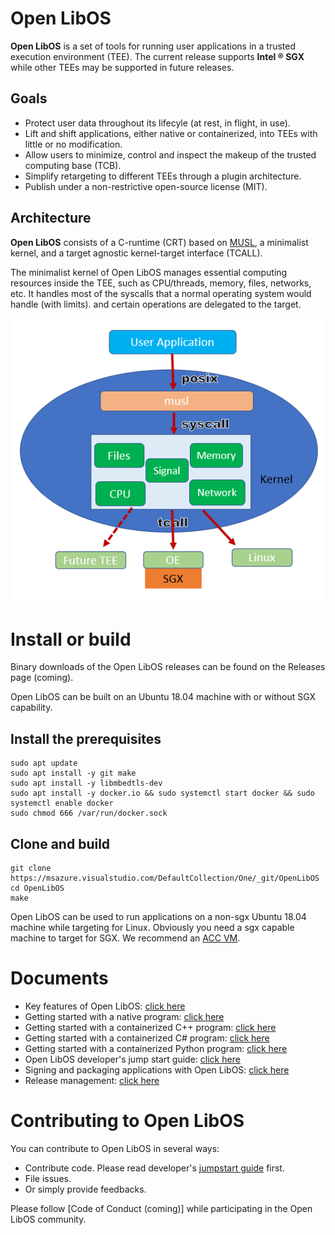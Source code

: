 # Open LibOS

**Open LibOS** is a set of tools for running user applications in a trusted
execution environment (TEE). The current release supports **Intel &reg; SGX**
while other TEEs may be supported in future releases.

## Goals

- Protect user data throughout its lifecyle (at rest, in flight, in use).
- Lift and shift applications, either native or containerized, into TEEs with
  little or no modification.
- Allow users to minimize, control and inspect the makeup of the trusted computing
  base (TCB).
- Simplify retargeting to different TEEs through a plugin architecture.
- Publish under a non-restrictive open-source license (MIT).

## Architecture

**Open LibOS** consists of a C-runtime (CRT) based on
[MUSL](https://www.musl-libc.org/), a minimalist
kernel, and a target agnostic kernel-target interface (TCALL).

The minimalist kernel of Open LibOS manages essential computing resources
inside the TEE, such as CPU/threads, memory, files, networks, etc. It handles
most of the syscalls that a normal operating system would handle (with limits).
and certain operations are delegated to the target.

![](./arch.png)

# Install or build

Binary downloads of the Open LibOS releases can be found on the Releases page
(coming).

Open LibOS can be built on an Ubuntu 18.04 machine with or without SGX
capability.

## Install the prerequisites

```
sudo apt update
sudo apt install -y git make
sudo apt install -y libmbedtls-dev
sudo apt install -y docker.io && sudo systemctl start docker && sudo systemctl enable docker
sudo chmod 666 /var/run/docker.sock
```

## Clone and build

```
git clone https://msazure.visualstudio.com/DefaultCollection/One/_git/OpenLibOS
cd OpenLibOS
make
```

Open LibOS can be used to run applications on a non-sgx Ubuntu 18.04 machine while
targeting for Linux. Obviously you need a sgx capable machine to target for SGX.
We recommend an [ACC VM](https://aka.ms/accgetstarted).

# Documents

- Key features of Open LibOS: [click here](doc/key-features.md)
- Getting started with a native program: [click here](doc/user-getting-started-c.md)
- Getting started with a containerized C++ program: [click here](doc/user-getting-started-docker-c++.md)
- Getting started with a containerized C# program: [click here](doc/user-getting-started-docker-c#.md)
- Getting started with a containerized Python program: [click here](doc/user-getting-started-docker-python.md)
- Open LibOS developer's jump start guide: [click here](doc/dev-jumpstart.md)
- Signing and packaging applications with Open LibOS: [click here](doc/sign-package.md)
- Release management: [click here](doc/releasing.md)

# Contributing to Open LibOS

You can contribute to Open LibOS in several ways:

- Contribute code. Please read developer's [jumpstart guide](doc/dev-jumpstart.md) first.
- File issues.
- Or simply provide feedbacks.

Please follow [Code of Conduct (coming)] while participating in the Open LibOS community.




